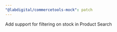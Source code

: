 ```yaml
---
"@labdigital/commercetools-mock": patch
---
```


Add support for filtering on stock in Product Search
